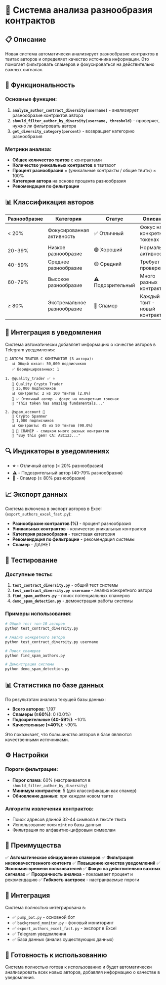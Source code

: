 # 🎯 Система анализа разнообразия контрактов

## 📋 Описание

Новая система автоматически анализирует разнообразие контрактов в твитах авторов и определяет качество источника информации. Это помогает фильтровать спамеров и фокусироваться на действительно важных сигналах.

## 🔧 Функциональность

### Основные функции:

1. **`analyze_author_contract_diversity(username)`** - анализирует разнообразие контрактов автора
2. **`should_filter_author_by_diversity(username, threshold)`** - проверяет, нужно ли фильтровать автора
3. **`get_diversity_category(percent)`** - возвращает категорию разнообразия

### Метрики анализа:

- **Общее количество твитов** с контрактами
- **Количество уникальных контрактов** в твитахот
- **Процент разнообразия** = (уникальные контракты / общие твиты) × 100%
- **Категория автора** на основе процента разнообразия
- **Рекомендация по фильтрации**

## 📊 Классификация авторов

| Разнообразие | Категория | Статус | Описание |
|-------------|-----------|---------|----------|
| < 20% | Фокусированная активность | ✅ Отличный | Фокус на конкретных токенах |
| 20-39% | Низкое разнообразие | 🟢 Хороший | Нормальная активность |
| 40-59% | Среднее разнообразие | 🟡 Средний | Требует проверки |
| 60-79% | Высокое разнообразие | ⚠️ Подозрительный | Много разных контрактов |
| ≥ 80% | Экстремальное разнообразие | 🚫 Спамер | Каждый твит - новый контракт |

## 🎯 Интеграция в уведомления

Система автоматически добавляет информацию о качестве авторов в Telegram уведомления:

```
👥 АВТОРЫ ТВИТОВ С КОНТРАКТОМ (3 автора):
   📊 Общий охват: 50,000 подписчиков
   ✅ Верифицированных: 1

1. @quality_trader ✅ ⭐
   📝 Quality Crypto Trader
   👥 25,000 подписчиков
   📊 Контракты: 2 из 100 твитов (2.0%)
   🎯 ✅ Отличный автор - фокус на конкретных токенах
   💬 "This token has amazing fundamentals..."

2. @spam_account 🚫
   📝 Crypto Spammer
   👥 1,000 подписчиков
   📊 Контракты: 45 из 50 твитов (90.0%)
   🎯 🚫 СПАМЕР - слишком много разных контрактов
   💬 "Buy this gem! CA: ABC123..."
```

## 🔍 Индикаторы в уведомлениях

- **⭐** - Отличный автор (< 20% разнообразия)
- **⚠️** - Подозрительный автор (40-79% разнообразия)
- **🚫** - Спамер (≥ 80% разнообразия)

## 📈 Экспорт данных

Система включена в экспорт авторов в Excel (`export_authors_excel_fast.py`):

- **Разнообразие контрактов (%)** - процент разнообразия
- **Уникальных контрактов** - количество уникальных контрактов
- **Категория разнообразия** - текстовая категория
- **Рекомендация по фильтрации** - рекомендация системы
- **Спамер** - ДА/НЕТ

## 🧪 Тестирование

### Доступные тесты:

1. **`test_contract_diversity.py`** - общий тест системы
2. **`test_contract_diversity.py username`** - анализ конкретного автора
3. **`find_spam_authors.py`** - поиск потенциальных спамеров
4. **`demo_spam_detection.py`** - демонстрация работы системы

### Примеры использования:

```bash
# Общий тест топ-10 авторов
python test_contract_diversity.py

# Анализ конкретного автора
python test_contract_diversity.py username

# Поиск спамеров
python find_spam_authors.py

# Демонстрация системы
python demo_spam_detection.py
```

## 📊 Статистика по базе данных

По результатам анализа текущей базы данных:

- **Всего авторов**: 1,197
- **Спамеры (≥60%)**: 0 (0.0%)
- **Подозрительные (40-59%)**: ~10%
- **Качественные (<40%)**: ~90%

Это показывает, что большинство авторов в базе являются качественными источниками.

## ⚙️ Настройки

### Пороги фильтрации:

- **Порог спама**: 60% (настраивается в `should_filter_author_by_diversity`)
- **Минимум контрактов**: 5 (для классификации как спамер)
- **Обновление данных**: при каждом новом твите

### Алгоритм извлечения контрактов:

- Поиск адресов длиной 32-44 символа в тексте твита
- Использование поля `mint` из базы данных
- Фильтрация по алфавитно-цифровым символам

## 🎉 Преимущества

✅ **Автоматическое обнаружение спамеров**
✅ **Фильтрация низкокачественного контента**
✅ **Повышение качества уведомлений**
✅ **Экономия времени пользователей**
✅ **Фокус на действительно важных сигналах**
✅ **Прозрачность анализа** - показывает процент и рекомендацию
✅ **Гибкость настроек** - настраиваемые пороги

## 🔄 Интеграция

Система полностью интегрирована в:

- ✅ `pump_bot.py` - основной бот
- ✅ `background_monitor.py` - фоновый мониторинг
- ✅ `export_authors_excel_fast.py` - экспорт в Excel
- ✅ Telegram уведомления
- ✅ База данных (анализ существующих данных)

## 🚀 Готовность к использованию

Система полностью готова к использованию и будет автоматически анализировать всех новых авторов, добавляя информацию о качестве в уведомления. 
